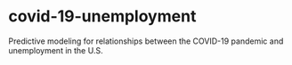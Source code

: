 # covid-19-unemployment
Predictive modeling for relationships between the COVID-19 pandemic and unemployment in the U.S.
